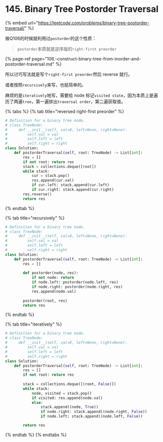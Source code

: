 # 145. Binary Tree Postorder Traversal

{% embed url="https://leetcode.com/problems/binary-tree-postorder-traversal/" %}

做Q106的时候就利用过`postorder`的这个性质：

> `postorder`本质就是逆序版的`right-first preorder`

{% page-ref page="106.-construct-binary-tree-from-inorder-and-postorder-traversal.md" %}

所以讨巧写法就是写个`right-first preorder`然后 reverse 就行。

或者按照`recursively`来写，也挺简单的。

麻烦的是`iteratively`地写，需要给 node 标记`visited state`，因为本质上是遍历了两遍`tree`，第一遍排出`traversal order`，第二遍获取值。

{% tabs %}
{% tab title="reversed right-first preorder" %}
```python
# Definition for a binary tree node.
# class TreeNode:
#     def __init__(self, val=0, left=None, right=None):
#         self.val = val
#         self.left = left
#         self.right = right
class Solution:
    def postorderTraversal(self, root: TreeNode) -> List[int]:
        res = []
        if not root: return res
        stack = collections.deque([root])
        while stack:
            cur = stack.pop()
            res.append(cur.val)
            if cur.left: stack.append(cur.left)
            if cur.right: stack.append(cur.right)
        res.reverse()
        return res
```
{% endtab %}

{% tab title="recursively" %}
```python
# Definition for a binary tree node.
# class TreeNode:
#     def __init__(self, val=0, left=None, right=None):
#         self.val = val
#         self.left = left
#         self.right = right
class Solution:
    def postorderTraversal(self, root: TreeNode) -> List[int]:
        res = []
        
        def postorder(node, res):
            if not node: return
            if node.left: postorder(node.left, res)
            if node.right: postorder(node.right, res)
            res.append(node.val)
        
        postorder(root, res)
        return res
```
{% endtab %}

{% tab title="iteratively" %}
```python
# Definition for a binary tree node.
# class TreeNode:
#     def __init__(self, val=0, left=None, right=None):
#         self.val = val
#         self.left = left
#         self.right = right
class Solution:
    def postorderTraversal(self, root: TreeNode) -> List[int]:
        res = []
        if not root: return res
        
        stack = collections.deque([(root, False)])
        while stack:
            node, visited = stack.pop()
            if visited: res.append(node.val)
            else:
                stack.append((node, True))
                if node.right: stack.append((node.right, False))
                if node.left: stack.append((node.left, False))

        return res
```
{% endtab %}
{% endtabs %}



